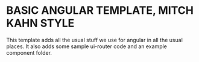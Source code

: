 BASIC ANGULAR TEMPLATE, MITCH KAHN STYLE
========================================

This template adds all the usual stuff we use for angular in all the usual places. It also adds some sample
ui-router code and an example component folder.